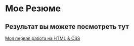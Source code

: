 # Мое Резюме

## Результат вы можете посмотреть тут

[Моя первая работа на HTML & CSS](https://sadbatya.github.io/CV-FrontEnd/)
